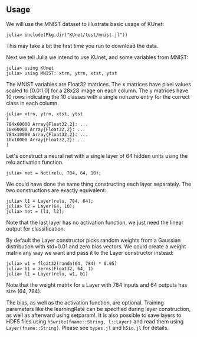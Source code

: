 ## Usage

We will use the MNIST dataset to illustrate basic usage of KUnet:
```
julia> include(Pkg.dir("KUnet/test/mnist.jl"))
```

This may take a bit the first time you run to download the data.

Next we tell Julia we intend to use KUnet, and some variables from MNIST:
```
julia> using KUnet
julia> using MNIST: xtrn, ytrn, xtst, ytst
```

The MNIST variables are Float32 matrices.  The x matrices have pixel
values scaled to [0.0:1.0] for a 28x28 image on each column.  The y
matrices have 10 rows indicating the 10 classes with a single nonzero
entry for the correct class in each column.
```
julia> xtrn, ytrn, xtst, ytst
(
784x60000 Array{Float32,2}: ...
10x60000 Array{Float32,2}: ...
784x10000 Array{Float32,2}: ...
10x10000 Array{Float32,2}: ...
)
```

Let's construct a neural net with a single layer of 64 hidden units
using the relu activation function.
```
julia> net = Net(relu, 784, 64, 10);
```

We could have done the same thing constructing each layer separately.
The two constructions are exactly equivalent:

```
julia> l1 = Layer(relu, 784, 64);
julia> l2 = Layer(64, 10);
julia> net = [l1, l2];
```

Note that the last layer has no activation function, we just need the
linear output for classification.

By default the Layer constructor picks random weights from a Gaussian
distribution with std=0.01 and zero bias vectors.  We could create a
weight matrix any way we want and pass it to the Layer constructor
instead:

```
julia> w1 = float32(randn(64, 784) * 0.05)
julia> b1 = zeros(Float32, 64, 1)
julia> l1 = Layer(relu, w1, b1)
```

Note that the weight matrix for a Layer with 784 inputs and 64 outputs
has size (64, 784).

The bias, as well as the activation function, are optional.  Training
parameters like the learningRate can be specified during layer
construction, as well as afterward using setparam!.  It is also
possible to save layers to HDF5 files using `h5write(fname::String,
l::Layer)` and read them using `Layer(fname::String)`.  Please see
`types.jl` and `h5io.jl` for details.

